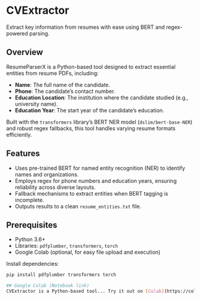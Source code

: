 # CVExtractor
Extract key information from resumes with ease using BERT and regex-powered parsing.

## Overview

ResumeParserX is a Python-based tool designed to extract essential entities from resume PDFs, including:
- **Name**: The full name of the candidate.
- **Phone**: The candidate’s contact number.
- **Education Location**: The institution where the candidate studied (e.g., university name).
- **Education Year**: The start year of the candidate’s education.

Built with the `transformers` library’s BERT NER model (`dslim/bert-base-NER`) and robust regex fallbacks, this tool handles varying resume formats efficiently.

## Features
- Uses pre-trained BERT for named entity recognition (NER) to identify names and organizations.
- Employs regex for phone numbers and education years, ensuring reliability across diverse layouts.
- Fallback mechanisms to extract entities when BERT tagging is incomplete.
- Outputs results to a clean `resume_entities.txt` file.

## Prerequisites
- Python 3.6+
- Libraries: `pdfplumber`, `transformers`, `torch`
- Google Colab (optional, for easy file upload and execution)

Install dependencies:
```bash
pip install pdfplumber transformers torch

## Google Colab (Notebook link)
CVExtractor is a Python-based tool... Try it out on [Colab](https://colab.research.google.com/drive/1TPHOcqqqUhQ9MFmOCmswTwYjFbgrV74S?usp=sharing)!
